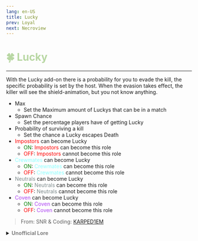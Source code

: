```yaml
---
lang: en-US
title: Lucky
prev: Loyal
next: Necroview
---
```


# <font color=#b8d7a3>🍀 <b>Lucky</b></font> <Badge text="Helpful" type="tip" vertical="middle"/>
---

With the Lucky add-on there is a probability for you to evade the kill, the specific probability is set by the host. When the evasion takes effect, the killer will see the shield-animation, but you not know anything.
* Max
  * Set the Maximum amount of Luckys that can be in a match
* Spawn Chance
  * Set the percentage players have of getting Lucky
* Probability of surviving a kill
  * Set the chance a Lucky escapes Death
* <font color=red>Impostors</font> can become Lucky
  * <font color=green>ON</font>: <font color=red>Impostors</font> can become this role
  * <font color=red>OFF</font>: <font color=red>Impostors</font> cannot become this role
* <font color=#8cffff>Crewmates</font> can become Lucky
  * <font color=green>ON</font>: <font color=#8cffff>Crewmates</font> can become this role
  * <font color=red>OFF</font>: <font color=#8cffff>Crewmates</font> cannot become this role
* <font color=#7f8c8d>Neutrals</font> can become Lucky
  * <font color=green>ON</font>: <font color=#7f8c8d>Neutrals</font> can become this role
  * <font color=red>OFF</font>: <font color=#7f8c8d>Neutrals</font> cannot become this role
* <font color=#ac42f2>Coven</font> can become Lucky
  * <font color=green>ON</font>: <font color=#ac42f2>Coven</font> can become this role
  * <font color=red>OFF</font>: <font color=#ac42f2>Coven</font> cannot become this role

> From: SNR & Coding: [KARPED1EM](https://github.com/KARPED1EM)

<details>
<summary><b><font color=gray>Unofficial Lore</font></b></summary>

Placeholder: This role is a ROLE OH EM GOSH
> Submitted by: Member
</details>